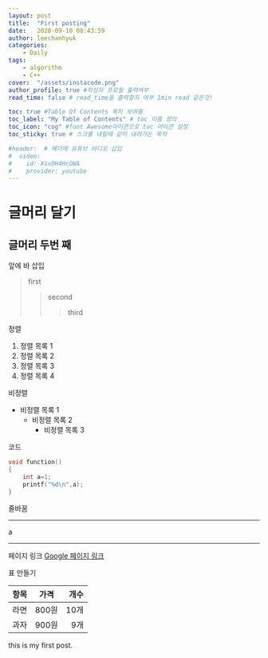 ```yaml
---
layout: post
title:  "First posting"
date:   2020-09-10 08:43:59
author: leechanhyuk
categories:
    - Daily
tags:	
    - algorithm
    - C++
cover:  "/assets/instacode.png"
author_profile: true #작성자 프로필 출력여부
read_time: false # read_time을 출력할지 여부 1min read 같은것!

toc: true #Table Of Contents 목차 보여줌
toc_label: "My Table of Contents" # toc 이름 정의
toc_icon: "cog" #font Awesome아이콘으로 toc 아이콘 설정
toc_sticky: true # 스크롤 내릴때 같이 내려가는 목차

#header:  # 헤더에 유튜브 비디오 삽입
#  video:
#    id: XsxDH4HcOWA
#    provider: youtube
---
```

# 글머리 달기
## 글머리 두번 째

앞에 바 삽입
> first
>> second
>>> third

정렬

1. 정렬 목록 1
2. 정렬 목록 2
3. 정렬 목록 3
4. 정렬 목록 4

비정렬

* 비정렬 목록 1
  * 비정렬 목록 2
    * 비정렬 목록 3

코드

```cpp
void function()
{
    int a=1;
    printf("%d\n",a);
}
```

줄바꿈

- - -
a
- - -


페이지 링크
[Google 페이지 링크](https://google.com)

표 만들기

| 항목 | 가격 | 개수|
|:---:|:----:|----:|
| 라면 | 800원 | 10개|
| 과자 | 900원 | 9개|


this is my first post.

